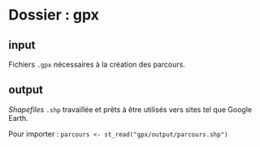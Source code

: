 # Dossier : gpx

## input

Fichiers `.gpx` nécessaires à la création des parcours.

## output

*Shapefiles* `.shp` travaillée et prêts à être utilisés vers sites tel que Google Earth.

Pour importer : `parcours <- st_read("gpx/output/parcours.shp")`
